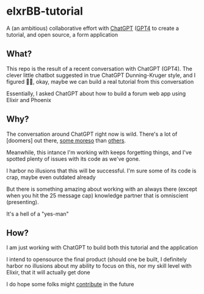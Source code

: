 # elxrBB-tutorial

A (an ambitious) collaborative effort with [ChatGPT]() ([GPT4]() to create a tutorial, and open source, a form application

## What?

This repo is the result of a recent conversation with ChatGPT (GPT4). The clever little chatbot suggested in true ChatGPT Dunning-Kruger style, and I figured 🤷‍♂️, okay, maybe we can build a real tutorial from this conversation

Essentially, I asked ChatGPT about how to build a forum web app using Elixir and Phoenix

## Why?

The conversation around ChatGPT right now is wild. There's a lot of [doomers] out there, [some moreso]() than [others](). 

Meanwhile, this intance I'm working with keeps forgetting things, and I've spotted plenty of issues with its code as we've gone. 

I harbor no illusions that this will be successful. I'm sure some of its code is crap, maybe even outdated already

But there is something amazing about working with an always there (except when you hit the 25 message cap) knowledge partner that is omniscient (presenting). 

It's a hell of a "yes-man"

## How?

I am just working with ChatGPT to build both this tutorial and the application

I intend to opensource the final product (should one be built, I definitely harbor no illusions about my ability to focus on this, nor my skill level with Elixir, that it will actually get done

I do hope some folks might [contribute]() in the future 